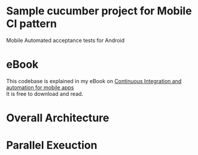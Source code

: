 # Sample cucumber project for Mobile CI pattern
Mobile Automated acceptance tests for Android

# eBook
This codebase is explained in my eBook on [Continuous Integration and automation for mobile apps](https://leanpub.com/ci-mobile-app)  
It is free to download and read.

# Overall Architecture

# Parallel Exeuction



